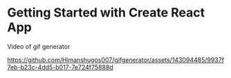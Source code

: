 # Getting Started with Create React App

Video of gif generator

https://github.com/Himanshugos007/gifgenerator/assets/143094485/9937f7eb-b23c-4dd5-b017-7e724f75888d


